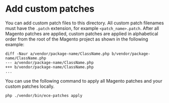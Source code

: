 # Add custom patches

You can add custom patch files to this directory. All custom patch filenames must have the `.patch` extension, for example `<patch_name>.patch`.
After all Magento patches are applied, custom patches are applied in alphabetical order from the root of the Magento project as shown in the following example:
```
diff -Naur a/vendor/package-name/ClassName.php b/vendor/package-name/ClassName.php
--- a/vendor/package-name/ClassName.php
+++ b/vendor/package-name/ClassName.php
...
```

You can use the following command to apply all Magento patches and your custom patches locally.
```
php ./vendor/bin/ece-patches apply 
```
